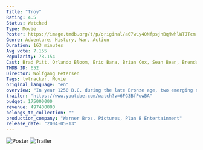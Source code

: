 ```yaml
---
Title: "Troy"
Rating: 4.5
Status: Watched
Type: Movie
Poster: https://image.tmdb.org/t/p/original/a07wLy4ONfpsjnBqMwhlWTJTcm.jpg
Genre: Adventure, History, War, Action
Duration: 163 minutes
Avg vote: 7.155
Popularity: 78.154
Cast: Brad Pitt, Orlando Bloom, Eric Bana, Brian Cox, Sean Bean, Brendan Gleeson, Diane Kruger, Peter O'Toole, Rose Byrne, Saffron Burrows
TMDB ID: 652
Director: Wolfgang Petersen
Tags: tvtracker, Movie
original_language: "en"
overview: "In year 1250 B.C. during the late Bronze age, two emerging nations begin to clash. Paris, the Trojan prince, convinces Helen, Queen of Sparta, to leave her husband Menelaus, and sail with him back to Troy. After Menelaus finds out that his wife was taken by the Trojans, he asks his brother Agamemnon to help him get her back. Agamemnon sees this as an opportunity for power. They set off with 1,000 ships holding 50,000 Greeks to Troy."
trailer: "https://www.youtube.com/watch?v=6FG3BfPuwBA"
budget: 175000000
revenue: 497400000
belongs_to_collection: ""
production_company: "Warner Bros. Pictures, Plan B Entertainment"
release_date: "2004-05-13"
---
```


![Poster](https://image.tmdb.org/t/p/original/a07wLy4ONfpsjnBqMwhlWTJTcm.jpg)
![Trailer](https://www.youtube.com/watch?v=6FG3BfPuwBA)